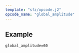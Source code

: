 ```yaml
---
template: "sfz/opcode.j2"
opcode_name: "global_amplitude"
---
```

## Example

```sfz
global_amplitude=60
```

